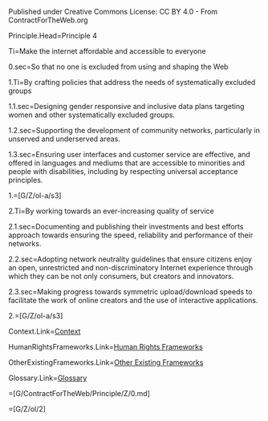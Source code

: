 Published under Creative Commons License: CC BY 4.0 - From ContractForTheWeb.org

Principle.Head=Principle 4

Ti=Make the internet affordable and accessible to everyone

0.sec=So that no one is excluded from using and shaping the Web


1.Ti=By crafting policies that address the needs of systematically excluded groups

1.1.sec=Designing gender responsive and inclusive data plans targeting women and other systematically excluded groups.

1.2.sec=Supporting the development of community networks, particularly in unserved and underserved areas.

1.3.sec=Ensuring user interfaces and customer service are effective, and offered in languages and mediums that are accessible to minorities and people with disabilities, including by respecting universal acceptance principles.

1.=[G/Z/ol-a/s3]

2.Ti=By working towards an ever-increasing quality of service

2.1.sec=Documenting and publishing their investments and best efforts approach towards ensuring the speed, reliability and performance of their networks.

2.2.sec=Adopting network neutrality guidelines that ensure citizens enjoy an open, unrestricted and non-discriminatory Internet experience through which they can be not only consumers, but creators and innovators.

2.3.sec=Making progress towards symmetric upload/download speeds to facilitate the work of online creators and the use of interactive applications.

2.=[G/Z/ol-a/s3]

Context.Link=<a href="https://contractfortheweb.org/principles/principles/principle-4-more-info/#section-1">Context</a>

HumanRightsFrameworks.Link=<a href="https://contractfortheweb.org/principles/principles/principle-4-more-info/#section-2">Human Rights Frameworks</a>

OtherExistingFrameworks.Link=<a href="https://contractfortheweb.org/principles/principles/principle-4-more-info/#section-3">Other Existing Frameworks</a>

Glossary.Link=<a href="https://contractfortheweb.org/principles/principles/principle-4-more-info/#section-4">Glossary</a>

=[G/ContractForTheWeb/Principle/Z/0.md]

=[G/Z/ol/2]